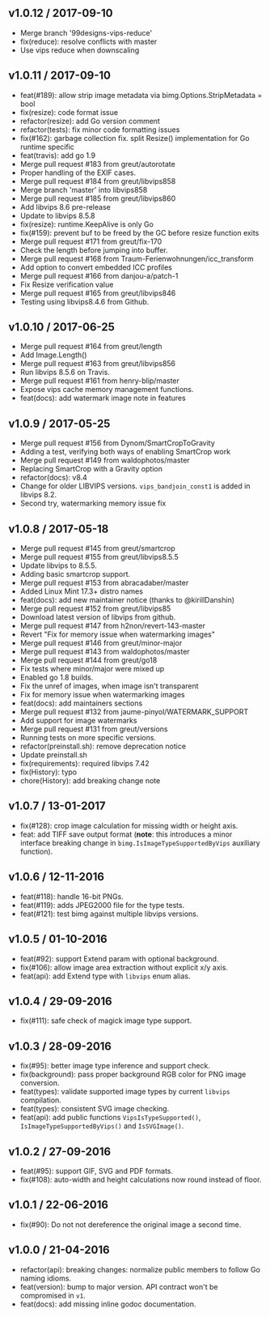 
## v1.0.12 / 2017-09-10

  * Merge branch '99designs-vips-reduce'
  * fix(reduce): resolve conflicts with master
  * Use vips reduce when downscaling

## v1.0.11 / 2017-09-10

  * feat(#189): allow strip image metadata via bimg.Options.StripMetadata = bool
  * fix(resize): code format issue
  * refactor(resize): add Go version comment
  * refactor(tests): fix minor code formatting issues
  * fix(#162): garbage collection fix. split Resize() implementation for Go runtime specific
  * feat(travis): add go 1.9
  * Merge pull request #183 from greut/autorotate
  * Proper handling of the EXIF cases.
  * Merge pull request #184 from greut/libvips858
  * Merge branch 'master' into libvips858
  * Merge pull request #185 from greut/libvips860
  * Add libvips 8.6 pre-release
  * Update to libvips 8.5.8
  * fix(resize): runtime.KeepAlive is only Go
  * fix(#159): prevent buf to be freed by the GC before resize function exits
  * Merge pull request #171 from greut/fix-170
  * Check the length before jumping into buffer.
  * Merge pull request #168 from Traum-Ferienwohnungen/icc_transform
  * Add option to convert embedded ICC profiles
  * Merge pull request #166 from danjou-a/patch-1
  * Fix Resize verification value
  * Merge pull request #165 from greut/libvips846
  * Testing using libvips8.4.6 from Github.

## v1.0.10 / 2017-06-25

  * Merge pull request #164 from greut/length
  * Add Image.Length()
  * Merge pull request #163 from greut/libvips856
  * Run libvips 8.5.6 on Travis.
  * Merge pull request #161 from henry-blip/master
  * Expose vips cache memory management functions.
  * feat(docs): add watermark image note in features

## v1.0.9 / 2017-05-25

  * Merge pull request #156 from Dynom/SmartCropToGravity
  * Adding a test, verifying both ways of enabling SmartCrop work
  * Merge pull request #149 from waldophotos/master
  * Replacing SmartCrop with a Gravity option
  * refactor(docs): v8.4
  * Change for older LIBVIPS versions. `vips_bandjoin_const1` is added in libvips 8.2.
  * Second try, watermarking memory issue fix

## v1.0.8 / 2017-05-18

  * Merge pull request #145 from greut/smartcrop
  * Merge pull request #155 from greut/libvips8.5.5
  * Update libvips to 8.5.5.
  * Adding basic smartcrop support.
  * Merge pull request #153 from abracadaber/master
  * Added Linux Mint 17.3+ distro names
  * feat(docs): add new maintainer notice (thanks to @kirillDanshin)
  * Merge pull request #152 from greut/libvips85
  * Download latest version of libvips from github.
  * Merge pull request #147 from h2non/revert-143-master
  * Revert "Fix for memory issue when watermarking images"
  * Merge pull request #146 from greut/minor-major
  * Merge pull request #143 from waldophotos/master
  * Merge pull request #144 from greut/go18
  * Fix tests where minor/major were mixed up
  * Enabled go 1.8 builds.
  * Fix the unref of images, when image isn't transparent
  * Fix for memory issue when watermarking images
  * feat(docs): add maintainers sections
  * Merge pull request #132 from jaume-pinyol/WATERMARK_SUPPORT
  * Add support for image watermarks
  * Merge pull request #131 from greut/versions
  * Running tests on more specific versions.
  * refactor(preinstall.sh): remove deprecation notice
  * Update preinstall.sh
  * fix(requirements): required libvips 7.42
  * fix(History): typo
  * chore(History): add breaking change note

## v1.0.7 / 13-01-2017

- fix(#128): crop image calculation for missing width or height axis.
- feat: add TIFF save output format (**note**: this introduces a minor interface breaking change in `bimg.IsImageTypeSupportedByVips` auxiliary function).

## v1.0.6 / 12-11-2016

- feat(#118): handle 16-bit PNGs.
- feat(#119): adds JPEG2000 file for the type tests.
- feat(#121): test bimg against multiple libvips versions.

## v1.0.5 / 01-10-2016

- feat(#92): support Extend param with optional background.
- fix(#106): allow image area extraction without explicit x/y axis.
- feat(api): add Extend type with `libvips` enum alias.

## v1.0.4 / 29-09-2016

- fix(#111): safe check of magick image type support.

## v1.0.3 / 28-09-2016

- fix(#95): better image type inference and support check.
- fix(background): pass proper background RGB color for PNG image conversion.
- feat(types): validate supported image types by current `libvips` compilation.
- feat(types): consistent SVG image checking.
- feat(api): add public functions `VipsIsTypeSupported()`, `IsImageTypeSupportedByVips()` and `IsSVGImage()`.

## v1.0.2 / 27-09-2016

- feat(#95): support GIF, SVG and PDF formats.
- fix(#108): auto-width and height calculations now round instead of floor.

## v1.0.1 / 22-06-2016

- fix(#90): Do not not dereference the original image a second time.

## v1.0.0 / 21-04-2016

- refactor(api): breaking changes: normalize public members to follow Go naming idioms.
- feat(version): bump to major version. API contract won't be compromised in `v1`.
- feat(docs): add missing inline godoc documentation.
